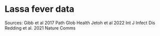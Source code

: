 # Lassa fever data

Sources:
Gibb et al 2017 Path Glob Health
Jetoh et al 2022 Int J Infect Dis
Redding et al. 2021 Nature Comms